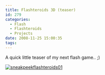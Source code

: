 ```yaml
---
title: Flashteroids 3D (teaser)
id: 279
categories:
  - Flash
  - Flashteroids
  - Projects
date: 2008-11-25 15:00:35
tags:
---
```


A quick little teaser of my next flash game.. ;)

[![](https://mikecann.co.uk/wp-content/uploads/2008/11/sneakpeekflashteroids01.png "sneakpeekflashteroids01")](https://mikecann.co.uk/wp-content/uploads/2008/11/sneakpeekflashteroids01.png)